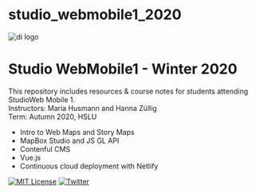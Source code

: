 # studio_webmobile1_2020

![di logo](https://github.com/digitalideation/comppx_h2001/blob/master/docs/assets/images/di-logo-small.jpg?raw=true "di logo")


# Studio WebMobile1 - Winter 2020

This repository includes resources & course notes for students attending StudioWeb Mobile 1.<br/>
Instructors: Maria Husmann and Hanna Züllig<br/>
Term: Autumn 2020, HSLU<br/>
* Intro to Web Maps and Story Maps
* MapBox Studio and JS GL API
* Contenful CMS
* Vue.js
* Continuous cloud deployment with Netlify


[![MIT License](https://img.shields.io/badge/license-MIT-blue.svg)](http://opensource.org/licenses/MIT)
[![Twitter](https://img.shields.io/twitter/url/https/github.com/webslides/webslides.svg?style=social)](https://twitter.com/digideation)

